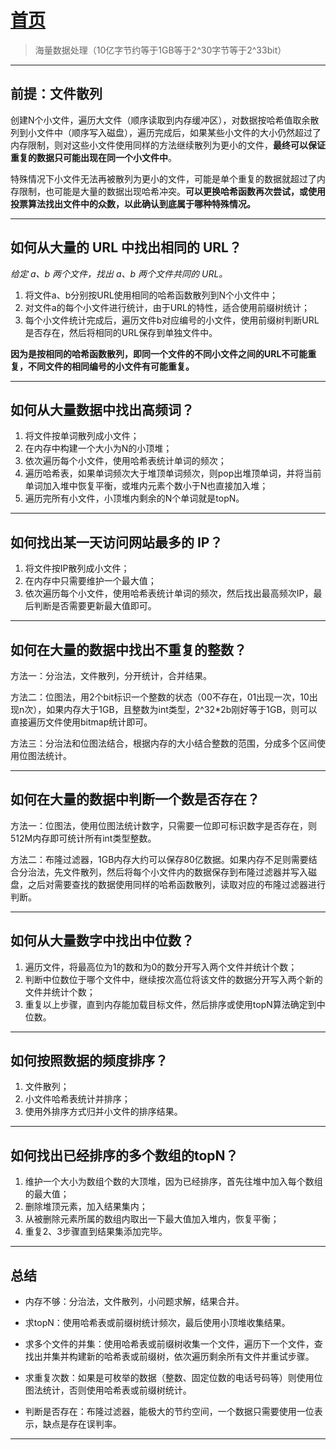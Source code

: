# [首页](/blog/)

> 海量数据处理（10亿字节约等于1GB等于2^30字节等于2^33bit）

***

## **前提：文件散列**

创建N个小文件，遍历大文件（顺序读取到内存缓冲区），对数据按哈希值取余散列到小文件中（顺序写入磁盘），遍历完成后，如果某些小文件的大小仍然超过了内存限制，则对这些小文件使用同样的方法继续散列为更小的文件，**最终可以保证重复的数据只可能出现在同一个小文件中**。

特殊情况下小文件无法再被散列为更小的文件，可能是单个重复的数据就超过了内存限制，也可能是大量的数据出现哈希冲突。**可以更换哈希函数再次尝试，或使用投票算法找出文件中的众数，以此确认到底属于哪种特殊情况。**

***

## 如何从大量的 URL 中找出相同的 URL？

*给定 a、b 两个文件，找出 a、b 两个文件共同的 URL。*

1. 将文件a、b分别按URL使用相同的哈希函数散列到N个小文件中；
2. 对文件a的每个小文件进行统计，由于URL的特性，适合使用前缀树统计；
3. 每个小文件统计完成后，遍历文件b对应编号的小文件，使用前缀树判断URL是否存在，然后将相同的URL保存到单独文件中。

**因为是按相同的哈希函数散列，即同一个文件的不同小文件之间的URL不可能重复，不同文件的相同编号的小文件有可能重复。**

***

## 如何从大量数据中找出高频词？

1. 将文件按单词散列成小文件；
2. 在内存中构建一个大小为N的小顶堆；
3. 依次遍历每个小文件，使用哈希表统计单词的频次；
4. 遍历哈希表，如果单词频次大于堆顶单词频次，则pop出堆顶单词，并将当前单词加入堆中恢复平衡，或堆内元素个数小于N也直接加入堆；
5. 遍历完所有小文件，小顶堆内剩余的N个单词就是topN。

***

## 如何找出某一天访问网站最多的 IP？

1. 将文件按IP散列成小文件；
2. 在内存中只需要维护一个最大值；
3. 依次遍历每个小文件，使用哈希表统计单词的频次，然后找出最高频次IP，最后判断是否需要更新最大值即可。

***

## 如何在大量的数据中找出不重复的整数？

方法一：分治法，文件散列，分开统计，合并结果。

方法二：位图法，用2个bit标识一个整数的状态（00不存在，01出现一次，10出现n次），如果内存大于1GB，且整数为int类型，2^32*2b刚好等于1GB，则可以直接遍历文件使用bitmap统计即可。

方法三：分治法和位图法结合，根据内存的大小结合整数的范围，分成多个区间使用位图法统计。

***

## 如何在大量的数据中判断一个数是否存在？

方法一：位图法，使用位图法统计数字，只需要一位即可标识数字是否存在，则512M内存即可统计所有int类型整数。

方法二：布隆过滤器，1GB内存大约可以保存80亿数据。如果内存不足则需要结合分治法，先文件散列，然后将每个小文件内的数据保存到布隆过滤器并写入磁盘，之后对需要查找的数据使用同样的哈希函数散列，读取对应的布隆过滤器进行判断。

***

## 如何从大量数字中找出中位数？

1. 遍历文件，将最高位为1的数和为0的数分开写入两个文件并统计个数；
2. 判断中位数位于哪个文件中，继续按次高位将该文件的数据分开写入两个新的文件并统计个数；
3. 重复以上步骤，直到内存能加载目标文件，然后排序或使用topN算法确定到中位数。

***

## 如何按照数据的频度排序？

1. 文件散列；
2. 小文件哈希表统计并排序；
3. 使用外排序方式归并小文件的排序结果。

***

## 如何找出已经排序的多个数组的topN？

1. 维护一个大小为数组个数的大顶堆，因为已经排序，首先往堆中加入每个数组的最大值；
2. 删除堆顶元素，加入结果集内；
3. 从被删除元素所属的数组内取出一下最大值加入堆内，恢复平衡；
4. 重复2、3步骤直到结果集添加完毕。

***

## 总结

- 内存不够：分治法，文件散列，小问题求解，结果合并。

- 求topN：使用哈希表或前缀树统计频次，最后使用小顶堆收集结果。

- 求多个文件的并集：使用哈希表或前缀树收集一个文件，遍历下一个文件，查找出并集并构建新的哈希表或前缀树，依次遍历剩余所有文件并重试步骤。

- 求重复次数：如果是可枚举的数据（整数、固定位数的电话号码等）则使用位图法统计，否则使用哈希表或前缀树统计。

- 判断是否存在：布隆过滤器，能极大的节约空间，一个数据只需要使用一位表示，缺点是存在误判率。

***
